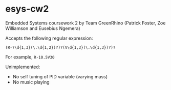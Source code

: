 # esys-cw2
Embedded Systems coursework 2 by Team GreenRhino (Patrick Foster, Zoe Williamson and Eusebius Ngemera)

Accepts the following regular expression:

```regex
(R-?\d{1,3}(\.\d{1,2})?)?(V\d{1,3}(\.\d{1,3})?)?
```

For example, `R-10.5V30`

Unimplemented:

- No self tuning of PID variable (varying mass)
- No music playing
